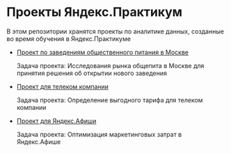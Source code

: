 # Проекты Яндекс.Практикум

В этом репозитории хранятся проекты по аналитике данных, созданные во время обучения в Яндекс.Практикуме

- [Проект по заведениям общественного питания в Москве](./Project%20Catering/)

  Задача проекта: Исследования рынка общепита в Москве для принятия решения об открытии нового заведения

- [Проект для телеком компании](./Project%20Telekom/)
  
  Задача проекта: Определение выгодного тарифа для телеком компании
  
- [Проект для Яндекс.Афиши](./Project%20Yandex\.Afisha/)
  
  Задача проекта: Оптимизация маркетинговых затрат в Яндекс.Афише
